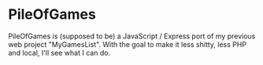 # PileOfGames

PileOfGames is (supposed to be) a JavaScript / Express port of my previous web project "MyGamesList".
With the goal to make it less shitty, less PHP and local, I'll see what I can do.
